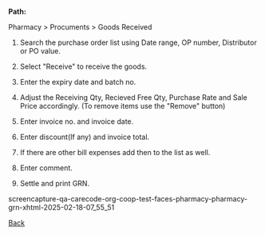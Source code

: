 **Path:**

Pharmacy > Procuments > Goods Received

1. Search the purchase order list using Date range, OP number, Distributor or PO value.

2. Select "Receive" to receive the goods.

3. Enter the expiry date and batch no.

4. Adjust the Receiving Qty, Recieved Free Qty, Purchase Rate and Sale Price accordingly. (To remove items use the "Remove" button)

5. Enter invoice no. and invoice date.

6. Enter discount(If any) and invoice total.

7. If there are other bill expenses add then to the list as well.

8. Enter comment.

9. Settle and print GRN.

screencapture-qa-carecode-org-coop-test-faces-pharmacy-pharmacy-grn-xhtml-2025-02-18-07_55_51

[Back](https://github.com/hmislk/hmis/wiki/Receive-Goods)
